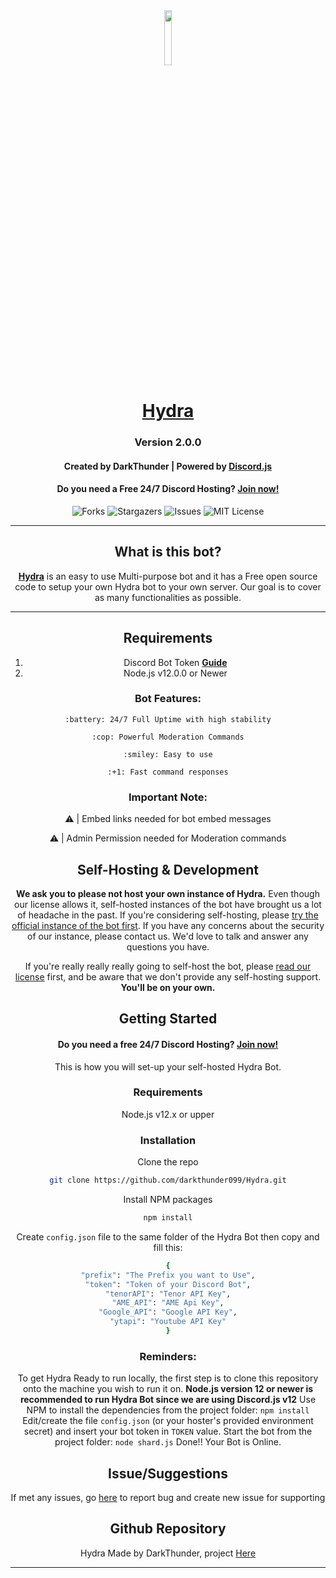 <div align="center">
  <a href="https:/dsc.gg/Hydra9"><img src="https://i.imgur.com/gVsjVWp.png" width="15%"/></a>
  <h1><a href="https://dsc.gg/hydra9">Hydra </a></h1>

  <h3>Version 2.0.0</h3>

  <h4>Created by DarkThunder | Powered by <a href="https://discord.js.org/">Discord.js</a></h4>
  <h4>Do you need a Free 24/7 Discord Hosting? <a href="https://dark-host.xyz">Join now!</a></h4>
  
<p align="center">
<table align="center">

 ![Forks][forks-shield]
 ![Stargazers][stars-shield]
 ![Issues][issues-shield]
 ![MIT License][license-shield]
 <br>

</div>

---

<h2 align="center">What is this bot?</h2>

<strong><a href="https://dsc.gg/Hydra9">Hydra</a></strong> is an easy to use Multi-purpose bot and it has a Free open source code to setup your own Hydra bot to your own server. Our goal is to cover as many functionalities as possible.

---

## Requirements
1. Discord Bot Token **[Guide](https://discordjs.guide/preparations/setting-up-a-bot-application.html#creating-your-bot)**
2. Node.js v12.0.0 or Newer

### Bot Features:
```
:battery: 24/7 Full Uptime with high stability
```
```
:cop: Powerful Moderation Commands
```
```
:smiley: Easy to use
```
```
:+1: Fast command responses
```

### Important Note:
⚠ | Embed links needed for bot embed messages

⚠ | Admin Permission needed for Moderation commands

<h2 align="center">Self-Hosting & Development</h2>

**We ask you to please not host your own instance of Hydra.** Even though our license allows it, self-hosted instances of the bot have brought us a lot of headache in the past. If you're considering self-hosting, please [try the official instance of the bot first](https://github.com/DarkThunder099/Hydra/#). If you have any concerns about the security of our instance, please contact us. We'd love to talk and answer any questions you have.

If you're really really really going to self-host the bot, please [read our license](https://github.com/DarkThunder099/Hydra/blob/master/LICENSE) first, and be aware that we don't provide any self-hosting support. **You'll be on your own.**


## Getting Started
   <h4>Do you need a free 24/7 Discord Hosting? <a href="https://dsc.gg/gcafe">Join now!</a></h4>
This is how you will set-up your self-hosted Hydra Bot.


### Requirements

Node.js v12.x or upper

### Installation
Clone the repo
   ```sh
   git clone https://github.com/darkthunder099/Hydra.git
   ```
Install NPM packages
   ```sh
   npm install
   ```
Create `config.json` file to the same folder of the Hydra Bot then copy and fill this:
   ```sh
   {
   "prefix": "The Prefix you want to Use",
   "token": "Token of your Discord Bot",
   "tenorAPI": "Tenor API Key",
   "AME_API": "AME Api Key",
   "Google_API": "Google API Key",
   "ytapi": "Youtube API Key"
   }
   ```

### Reminders:

To get Hydra Ready to run locally, the first step is to clone this repository onto the machine you wish to run it on.
**Node.js version 12 or newer is recommended to run Hydra Bot since we are using Discord.js v12**
Use NPM to install the dependencies from the project folder: `npm install`
Edit/create the file `config.json` (or your hoster's provided environment secret) and insert your bot token in `TOKEN` value.
Start the bot from the project folder: `node shard.js`
Done!! Your Bot is Online.

## Issue/Suggestions

If met any issues, go [here](https://github.com/DarkThunder099/Hydra-Bot/issues) to report bug and create new issue for supporting

## Github Repository

Hydra Made by DarkThunder, project [Here](https://github.com/DarkThunder099/Hydra-Bot)

---

[support-invite]: https://dsc.gg/gcafe

<!-- MARKDOWN LINKS & IMAGES -->
[contributors-shield]: https://img.shields.io/github/contributors/DarkThunder099/Hydra-Bot.svg?style=for-the-badge
[contributors-url]: https://github.com/DarkThunder099/Hydra-Bot/graphs/contributors
[forks-shield]: https://img.shields.io/github/forks/DarkThunder099/Hydra-Bot.svg?style=for-the-badge
[forks-url]: https://github.com/DarkThunder099/Hydra-Bot/network/members
[stars-shield]: https://img.shields.io/github/stars/DarkThunder099/Hydra-Bot.svg?style=for-the-badge
[stars-url]: https://github.com/DarkThunder099/Hydra-Bot/stargazers
[issues-shield]: https://img.shields.io/github/issues/DarkThunder099/Hydra-Bot.svg?style=for-the-badge
[issues-url]: https://github.com/DarkThunder099/Hydra-Bot/issues
[license-shield]: https://img.shields.io/github/license/DarkThunder099/Hydra-Bot.svg?style=for-the-badge
[license-url]: https://github.com/DarkThunder099/Hydra-Bot/blob/master/LICENSE
